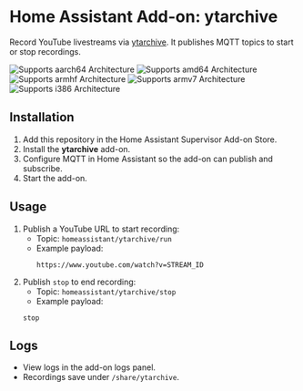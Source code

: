 # Home Assistant Add-on: ytarchive

Record YouTube livestreams via [ytarchive](https://github.com/Kethsar/ytarchive). It publishes MQTT topics to start or stop recordings.

![Supports aarch64 Architecture][aarch64-shield]
![Supports amd64 Architecture][amd64-shield]
![Supports armhf Architecture][armhf-shield]
![Supports armv7 Architecture][armv7-shield]
![Supports i386 Architecture][i386-shield]

## Installation
1. Add this repository in the Home Assistant Supervisor Add-on Store.
2. Install the **ytarchive** add-on.
3. Configure MQTT in Home Assistant so the add-on can publish and subscribe.
4. Start the add-on.

## Usage
1. Publish a YouTube URL to start recording:  
   - Topic: `homeassistant/ytarchive/run`  
   - Example payload:  
     ```
     https://www.youtube.com/watch?v=STREAM_ID
     ```
2. Publish `stop` to end recording:  
   - Topic: `homeassistant/ytarchive/stop`
   - Example payload:
   ```
   stop
   ```

## Logs
- View logs in the add-on logs panel.
- Recordings save under `/share/ytarchive`.

[aarch64-shield]: https://img.shields.io/badge/aarch64-yes-green.svg
[amd64-shield]: https://img.shields.io/badge/amd64-yes-green.svg
[armhf-shield]: https://img.shields.io/badge/armhf-yes-green.svg
[armv7-shield]: https://img.shields.io/badge/armv7-yes-green.svg
[i386-shield]: https://img.shields.io/badge/i386-yes-green.svg